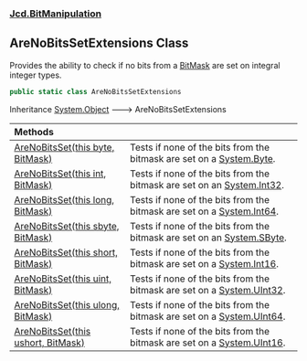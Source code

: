 ### [Jcd.BitManipulation](Jcd.BitManipulation.md 'Jcd.BitManipulation')

## AreNoBitsSetExtensions Class

Provides the ability to check if no bits from a [BitMask](Jcd.BitManipulation.BitMask.md 'Jcd.BitManipulation.BitMask') are set on integral integer types.

```csharp
public static class AreNoBitsSetExtensions
```

Inheritance [System.Object](https://docs.microsoft.com/en-us/dotnet/api/System.Object 'System.Object') &#129106; AreNoBitsSetExtensions

| Methods | |
| :--- | :--- |
| [AreNoBitsSet(this byte, BitMask)](Jcd.BitManipulation.AreNoBitsSetExtensions.AreNoBitsSet(thisbyte,Jcd.BitManipulation.BitMask).md 'Jcd.BitManipulation.AreNoBitsSetExtensions.AreNoBitsSet(this byte, Jcd.BitManipulation.BitMask)') | Tests if none of the bits from the bitmask are set on a [System.Byte](https://docs.microsoft.com/en-us/dotnet/api/System.Byte 'System.Byte'). |
| [AreNoBitsSet(this int, BitMask)](Jcd.BitManipulation.AreNoBitsSetExtensions.AreNoBitsSet(thisint,Jcd.BitManipulation.BitMask).md 'Jcd.BitManipulation.AreNoBitsSetExtensions.AreNoBitsSet(this int, Jcd.BitManipulation.BitMask)') | Tests if none of the bits from the bitmask are set on an [System.Int32](https://docs.microsoft.com/en-us/dotnet/api/System.Int32 'System.Int32'). |
| [AreNoBitsSet(this long, BitMask)](Jcd.BitManipulation.AreNoBitsSetExtensions.AreNoBitsSet(thislong,Jcd.BitManipulation.BitMask).md 'Jcd.BitManipulation.AreNoBitsSetExtensions.AreNoBitsSet(this long, Jcd.BitManipulation.BitMask)') | Tests if none of the bits from the bitmask are set on a [System.Int64](https://docs.microsoft.com/en-us/dotnet/api/System.Int64 'System.Int64'). |
| [AreNoBitsSet(this sbyte, BitMask)](Jcd.BitManipulation.AreNoBitsSetExtensions.AreNoBitsSet(thissbyte,Jcd.BitManipulation.BitMask).md 'Jcd.BitManipulation.AreNoBitsSetExtensions.AreNoBitsSet(this sbyte, Jcd.BitManipulation.BitMask)') | Tests if none of the bits from the bitmask are set on an [System.SByte](https://docs.microsoft.com/en-us/dotnet/api/System.SByte 'System.SByte'). |
| [AreNoBitsSet(this short, BitMask)](Jcd.BitManipulation.AreNoBitsSetExtensions.AreNoBitsSet(thisshort,Jcd.BitManipulation.BitMask).md 'Jcd.BitManipulation.AreNoBitsSetExtensions.AreNoBitsSet(this short, Jcd.BitManipulation.BitMask)') | Tests if none of the bits from the bitmask are set on a [System.Int16](https://docs.microsoft.com/en-us/dotnet/api/System.Int16 'System.Int16'). |
| [AreNoBitsSet(this uint, BitMask)](Jcd.BitManipulation.AreNoBitsSetExtensions.AreNoBitsSet(thisuint,Jcd.BitManipulation.BitMask).md 'Jcd.BitManipulation.AreNoBitsSetExtensions.AreNoBitsSet(this uint, Jcd.BitManipulation.BitMask)') | Tests if none of the bits from the bitmask are set on a [System.UInt32](https://docs.microsoft.com/en-us/dotnet/api/System.UInt32 'System.UInt32'). |
| [AreNoBitsSet(this ulong, BitMask)](Jcd.BitManipulation.AreNoBitsSetExtensions.AreNoBitsSet(thisulong,Jcd.BitManipulation.BitMask).md 'Jcd.BitManipulation.AreNoBitsSetExtensions.AreNoBitsSet(this ulong, Jcd.BitManipulation.BitMask)') | Tests if none of the bits from the bitmask are set on a [System.UInt64](https://docs.microsoft.com/en-us/dotnet/api/System.UInt64 'System.UInt64'). |
| [AreNoBitsSet(this ushort, BitMask)](Jcd.BitManipulation.AreNoBitsSetExtensions.AreNoBitsSet(thisushort,Jcd.BitManipulation.BitMask).md 'Jcd.BitManipulation.AreNoBitsSetExtensions.AreNoBitsSet(this ushort, Jcd.BitManipulation.BitMask)') | Tests if none of the bits from the bitmask are set on a [System.UInt16](https://docs.microsoft.com/en-us/dotnet/api/System.UInt16 'System.UInt16'). |
